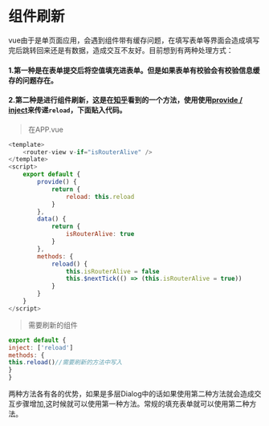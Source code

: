# 组件刷新
vue由于是单页面应用，会遇到组件带有缓存问题，在填写表单等界面会造成填写完后跳转回来还是有数据，造成交互不友好。目前想到有两种处理方式：
#### 1.第一种是在表单提交后将空值填充进表单。但是如果表单有校验会有校验信息缓存的问题存在。
#### 2.第二种是进行组件刷新，这是在[知乎](https://www.zhihu.com/question/49863095/answer/289157209)看到的一个方法，使用使用[provide / inject](https://cn.vuejs.org/v2/api/#provide-inject)来传递```reload```，下面贴入代码。
>在APP.vue
```js
<template>
    <router-view v-if="isRouterAlive" />
</template>
<script>
    export default {
        provide() {
            return {
                reload: this.reload
            }
        },
        data() {
            return {
                isRouterAlive: true
            }
        },
        methods: {
            reload() {
                this.isRouterAlive = false
                this.$nextTick(() => (this.isRouterAlive = true))
            }
        }
    }
</script>
```
>需要刷新的组件
```js
export default {
inject: ['reload']
methods: {
this.reload()//需要刷新的方法中写入
}
}
```
两种方法各有各的优势，如果是多层Dialog中的话如果使用第二种方法就会造成交互步骤增加,这时候就可以使用第一种方法。常规的填充表单就可以使用第二种方法。